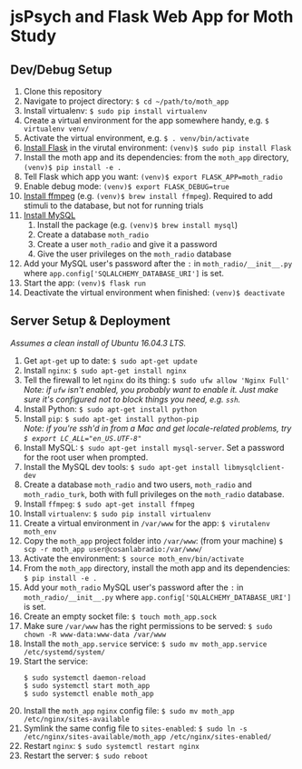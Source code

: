 # jsPsych and Flask Web App for Moth Study

## Dev/Debug Setup

1. Clone this repository
2. Navigate to project directory: `$ cd ~/path/to/moth_app`
3. Install virtualenv: `$ sudo pip install virtualenv`
4. Create a virtual environment for the app somewhere handy, e.g. `$ virtualenv venv/`
5. Activate the virtual environment, e.g. `$ . venv/bin/activate`
6. [Install Flask](http://flask.pocoo.org/docs/0.12/installation/) in the virutal environment: `(venv)$ sudo pip install Flask`
7. Install the moth app and its dependencies: from the `moth_app` directory, `(venv)$ pip install -e .`
8. Tell Flask which app you want: `(venv)$ export FLASK_APP=moth_radio`
9. Enable debug mode: `(venv)$ export FLASK_DEBUG=true`
10. [Install ffmpeg](https://www.ffmpeg.org/) (e.g. `(venv)$ brew install ffmpeg`). Required to add stimuli to the database, but not for running trials
11. [Install MySQL](https://gist.github.com/nrollr/3f57fc15ded7dddddcc4e82fe137b58e)
	1. Install the package (e.g. `(venv)$ brew install mysql`)
	2. Create a database `moth_radio`
	3. Create a user `moth_radio` and give it a password
	4. Give the user privileges on the `moth_radio` database
12. Add your MySQL user's password after the `:` in `moth_radio/__init__.py` where `app.config['SQLALCHEMY_DATABASE_URI']` is set.
13. Start the app: `(venv)$ flask run`
14. Deactivate the virtual environment when finished: `(venv)$ deactivate`

## Server Setup & Deployment

*Assumes a clean install of Ubuntu 16.04.3 LTS.*

1. Get `apt-get` up to date: `$ sudo apt-get update`
2. Install `nginx`: `$ sudo apt-get install nginx`
3. Tell the firewall to let `nginx` do its thing: `$ sudo ufw allow 'Nginx Full'`  
*Note: if `ufw` isn't enabled, you probably want to enable it. Just make sure it's configured not to block things you need, e.g. `ssh`.*
4. Install Python: `$ sudo apt-get install python`
5. Install `pip`: `$ sudo apt-get install python-pip`  
*Note: if you're ssh'd in from a Mac and get locale-related problems, try `$ export LC_ALL="en_US.UTF-8"`*
6. Install MySQL: `$ sudo apt-get install mysql-server`. Set a password for the root user when prompted.
7. Install the MySQL dev tools: `$ sudo apt-get install libmysqlclient-dev`
8. Create a database `moth_radio` and two users, `moth_radio` and `moth_radio_turk`, both with full privileges on the `moth_radio` database.
9. Install `ffmpeg`: `$ sudo apt-get install ffmpeg`
10. Install `virtualenv`: `$ sudo pip install virtualenv`
11. Create a virtual environment in `/var/www` for the app: `$ virutalenv moth_env`
12. Copy the `moth_app` project folder into `/var/www`: (from your machine) `$ scp -r moth_app user@cosanlabradio:/var/www/`
13. Activate the environment: `$ source moth_env/bin/activate`
14. From the `moth_app` directory, install the moth app and its dependencies: `$ pip install -e .`
15. Add your `moth_radio` MySQL user's password after the `:` in `moth_radio/__init__.py` where `app.config['SQLALCHEMY_DATABASE_URI']` is set.
16. Create an empty socket file: `$ touch moth_app.sock`
17. Make sure `/var/www` has the right permissions to be served: `$ sudo chown -R www-data:www-data /var/www`
18. Install the `moth_app.service` service: `$ sudo mv moth_app.service /etc/systemd/system/`
19. Start the service:  
    ```
    $ sudo systemctl daemon-reload  
    $ sudo systemctl start moth_app  
    $ sudo systemctl enable moth_app  
    ```
20. Install the `moth_app` `nginx` config file: `$ sudo mv moth_app /etc/nginx/sites-available`
21. Symlink the same config file to `sites-enabled`: `$ sudo ln -s /etc/nginx/sites-available/moth_app /etc/nginx/sites-enabled/`
22. Restart `nginx`: `$ sudo systemctl restart nginx`
23. Restart the server: `$ sudo reboot`
